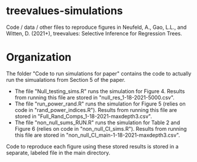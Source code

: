 # treevalues-simulations
Code / data / other files to reproduce figures in Neufeld, A., Gao, L.L., and Witten, D. (2021+), treevalues: Selective Inference for Regression Trees.

# Organization

The folder "Code to run simulations for paper" contains the code to actually run the simualations from Section 5 of the paper. 
- The file "Null_testing_sims.R" runs the simulation for Figure 4. Results from running this file are stored in 
"null_res_1-18-2021-5000.csv". 
- The file "run_power_rand.R" runs the simulation for Figure 5 (relies on code in "rand_power_indices.R"). Results from running this file are stored in 
"Full_Rand_Comps_1-18-2021-maxdepth3.csv". 
- The file "non_null_sums_RUN.R" runs the simulation for Table 2 and Figure 6 (relies on code in "non_null_CI_sims.R"). Results from running this file are stored in 
"non_null_CI_main-1-18-2021-maxdepth3.csv". 

Code to reproduce each figure using these stored results is stored in a separate, labeled file in the main directory. 
